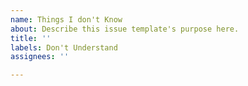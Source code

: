 ```yaml
---
name: Things I don't Know
about: Describe this issue template's purpose here.
title: ''
labels: Don't Understand
assignees: ''

---
```



